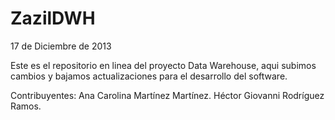ZazilDWH
========
17 de Diciembre de 2013

Este es el repositorio en linea del proyecto Data Warehouse, aqui subimos cambios y bajamos actualizaciones para el desarrollo del software.

Contribuyentes:
Ana Carolina Martínez Martínez.
Héctor Giovanni Rodríguez Ramos.
